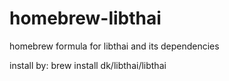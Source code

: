 # homebrew-libthai
homebrew formula for libthai and its dependencies

install by: brew install dk/libthai/libthai
